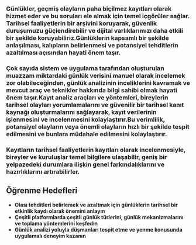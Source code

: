 ### Günlükler, geçmiş olayların paha biçilmez kayıtları olarak hizmet eder ve bu soruları ele almak için temel içgörüler sağlar. Tarihsel faaliyetlerin bir arşivini koruyarak, güvenlik duruşumuzu güçlendirebilir ve dijital varlıklarımızı daha etkili bir şekilde koruyabiliriz.Günlüklerin kapsamlı bir şekilde anlaşılması, kalıpların belirlenmesi ve potansiyel tehditlerin azaltılması açısından hayati önem taşır.
### Çok sayıda sistem ve uygulama tarafından oluşturulan muazzam miktardaki günlük verisini manuel olarak incelemek zor olabileceğinden, günlük analizinin inceliklerini kavramak ve mevcut araç ve teknikler hakkında bilgi sahibi olmak hayati önem taşır.Kayıt analiz araçları ve yöntemleri, bireylerin tarihsel olayları yorumlamalarını ve güvenilir bir tarihsel kanıt kaynağı oluşturmalarını sağlayarak, kayıt verilerinin işlenmesini ve incelenmesini kolaylaştırır.Bu verimlilik, potansiyel olayların veya önemli olayların hızlı bir şekilde tespit edilmesini ve bunlara müdahale edilmesini kolaylaştırır.
### Kayıtların tarihsel faaliyetlerin kayıtları olarak incelenmesiyle, bireyler ve kuruluşlar temel bilgilere ulaşabilir, geniş bir yelpazedeki durumlara ilişkin genel farkındalıklarını ve hazırlıklarını artırabilirler.

## Öğrenme Hedefleri

* **Olası tehditleri belirlemek ve azaltmak için günlüklerin tarihsel bir etkinlik kaydı olarak önemini anlayın**
* **Çeşitli platformlarda çeşitli günlük türlerini, günlük mekanizmalarını ve toplama yöntemlerini keşfedin**
* **Günlük analizi yoluyla düşmanları tespit etme ve yenme konusunda uygulamalı deneyim kazanın**


